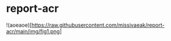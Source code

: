 # report-acr


!(aoeaoe)[https://raw.githubusercontent.com/missivaeak/report-acr/main/img/fig1.png]
